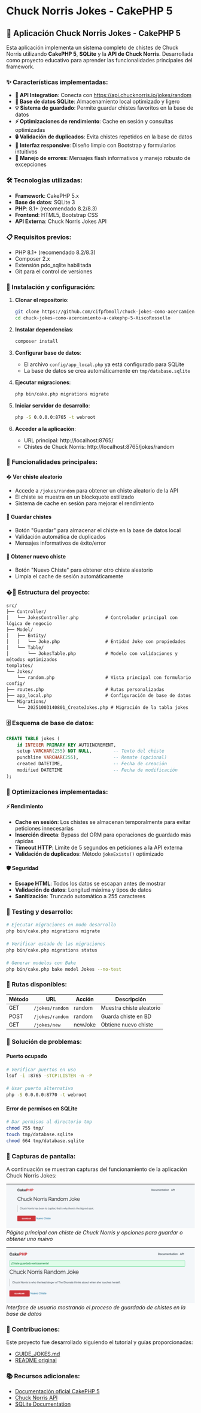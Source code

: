 # Chuck Norris Jokes - CakePHP 5

## 🚀 Aplicación Chuck Norris Jokes - CakePHP 5

Esta aplicación implementa un sistema completo de chistes de Chuck Norris utilizando **CakePHP 5**, **SQLite** y la **API de Chuck Norris**. Desarrollada como proyecto educativo para aprender las funcionalidades principales del framework.

### ✨ Características implementadas:

- **🔌 API Integration**: Conecta con https://api.chucknorris.io/jokes/random
- **💾 Base de datos SQLite**: Almacenamiento local optimizado y ligero
- **💡 Sistema de guardado**: Permite guardar chistes favoritos en la base de datos
- **⚡ Optimizaciones de rendimiento**: Cache en sesión y consultas optimizadas
- **🔒 Validación de duplicados**: Evita chistes repetidos en la base de datos
- **📱 Interfaz responsive**: Diseño limpio con Bootstrap y formularios intuitivos
- **🚦 Manejo de errores**: Mensajes flash informativos y manejo robusto de excepciones

### 🛠️ Tecnologías utilizadas:

- **Framework**: CakePHP 5.x
- **Base de datos**: SQLite 3
- **PHP**: 8.1+ (recomendado 8.2/8.3)
- **Frontend**: HTML5, Bootstrap CSS
- **API Externa**: Chuck Norris Jokes API

### 📋 Requisitos previos:

- PHP 8.1+ (recomendado 8.2/8.3)
- Composer 2.x
- Extensión pdo_sqlite habilitada
- Git para el control de versiones

### 🚀 Instalación y configuración:

1. **Clonar el repositorio**:
   ```bash
   git clone https://github.com/cifpfbmoll/chuck-jokes-como-acercamiento-a-cakephp-5-XiscoRossello.git
   cd chuck-jokes-como-acercamiento-a-cakephp-5-XiscoRossello
   ```

2. **Instalar dependencias**:
   ```bash
   composer install
   ```

3. **Configurar base de datos**:
   - El archivo `config/app_local.php` ya está configurado para SQLite
   - La base de datos se crea automáticamente en `tmp/database.sqlite`

4. **Ejecutar migraciones**:
   ```bash
   php bin/cake.php migrations migrate
   ```

5. **Iniciar servidor de desarrollo**:
   ```bash
   php -S 0.0.0.0:8765 -t webroot
   ```

6. **Acceder a la aplicación**:
   - URL principal: http://localhost:8765/
   - Chistes de Chuck Norris: http://localhost:8765/jokes/random

### 🎯 Funcionalidades principales:

#### � Ver chiste aleatorio
- Accede a `/jokes/random` para obtener un chiste aleatorio de la API
- El chiste se muestra en un blockquote estilizado
- Sistema de cache en sesión para mejorar el rendimiento

#### 💾 Guardar chistes
- Botón "Guardar" para almacenar el chiste en la base de datos local
- Validación automática de duplicados
- Mensajes informativos de éxito/error

#### 🔄 Obtener nuevo chiste
- Botón "Nuevo Chiste" para obtener otro chiste aleatorio
- Limpia el cache de sesión automáticamente

### �📁 Estructura del proyecto:

```
src/
├── Controller/
│   └── JokesController.php          # Controlador principal con lógica de negocio
├── Model/
│   ├── Entity/
│   │   └── Joke.php                 # Entidad Joke con propiedades
│   └── Table/
│       └── JokesTable.php           # Modelo con validaciones y métodos optimizados
templates/
└── Jokes/
    └── random.php                   # Vista principal con formulario
config/
├── routes.php                       # Rutas personalizadas
├── app_local.php                    # Configuración de base de datos
└── Migrations/
    └── 20251003140801_CreateJokes.php # Migración de la tabla jokes
```

### 🗄️ Esquema de base de datos:

```sql
CREATE TABLE jokes (
    id INTEGER PRIMARY KEY AUTOINCREMENT,
    setup VARCHAR(255) NOT NULL,        -- Texto del chiste
    punchline VARCHAR(255),             -- Remate (opcional)
    created DATETIME,                   -- Fecha de creación
    modified DATETIME                   -- Fecha de modificación
);
```

### 🔧 Optimizaciones implementadas:

#### ⚡ Rendimiento
- **Cache en sesión**: Los chistes se almacenan temporalmente para evitar peticiones innecesarias
- **Inserción directa**: Bypass del ORM para operaciones de guardado más rápidas
- **Timeout HTTP**: Límite de 5 segundos en peticiones a la API externa
- **Validación de duplicados**: Método `jokeExists()` optimizado

#### 🛡️ Seguridad
- **Escape HTML**: Todos los datos se escapan antes de mostrar
- **Validación de datos**: Longitud máxima y tipos de datos
- **Sanitización**: Truncado automático a 255 caracteres

### 🧪 Testing y desarrollo:

```bash
# Ejecutar migraciones en modo desarrollo
php bin/cake.php migrations migrate

# Verificar estado de las migraciones
php bin/cake.php migrations status

# Generar modelos con Bake
php bin/cake.php bake model Jokes --no-test
```

### 🚦 Rutas disponibles:

| Método | URL | Acción | Descripción |
|--------|-----|--------|-------------|
| GET | `/jokes/random` | random | Muestra chiste aleatorio |
| POST | `/jokes/random` | random | Guarda chiste en BD |
| GET | `/jokes/new` | newJoke | Obtiene nuevo chiste |

### 🐛 Solución de problemas:

#### Puerto ocupado
```bash
# Verificar puertos en uso
lsof -i :8765 -sTCP:LISTEN -n -P

# Usar puerto alternativo
php -S 0.0.0.0:8770 -t webroot
```

#### Error de permisos en SQLite
```bash
# Dar permisos al directorio tmp
chmod 755 tmp/
touch tmp/database.sqlite
chmod 664 tmp/database.sqlite
```

### 📸 Capturas de pantalla:

A continuación se muestran capturas del funcionamiento de la aplicación Chuck Norris Jokes:

![Captura 1 - Página principal mostrando un chiste aleatorio](docs/images/captura1.png)
*Página principal con chiste de Chuck Norris y opciones para guardar o obtener uno nuevo*

![Captura 2 - Funcionalidad de guardado y gestión de chistes](docs/images/captura2.png)
*Interface de usuario mostrando el proceso de guardado de chistes en la base de datos*

### 🤝 Contribuciones:

Este proyecto fue desarrollado siguiendo el tutorial y guías proporcionadas:
- [GUIDE_JOKES.md](https://github.com/maximofernandezriera/chuck-jokes/blob/main/GUIDE_JOKES.md)
- [README original](https://github.com/maximofernandezriera/chuck-jokes/blob/main/README.md)

### 📚 Recursos adicionales:

- [Documentación oficial CakePHP 5](https://book.cakephp.org/5/en/index.html)
- [Chuck Norris API](https://api.chucknorris.io/)
- [SQLite Documentation](https://www.sqlite.org/docs.html)
